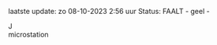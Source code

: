laatste update: 
zo 08-10-2023  2:56   uur 
Status: FAALT - geel - 
<div class="service R">J</div><div class="service Y">microstation</div>